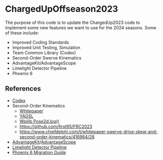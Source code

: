 # ChargedUpOffseason2023

The purpose of this code is to update the ChargedUp2023 code to implement some new features we want to use for the 2024 seasons. Some of these include:

* Improved Coding Standards
* Improved Unit Testing, Simulation
* Team Common Library (Codex)
* Second-Order Swerve Kinematics
* AdvantageKit/AdvantageScope
* Limelight Detector Pipeline
* Phoenix 6


## References
* [Codex](https://github.com/4201VitruvianBots/Codex)
* Second-Order Kinematics
  * [Whitepaper](https://www.chiefdelphi.com/t/whitepaper-swerve-drive-skew-and-second-order-kinematics/416964)
  * [YAGSL](https://www.chiefdelphi.com/t/yet-another-generic-swerve-library-yagsl-beta/425148)
  * [Wpilib Pose2d.log()](https://github.com/wpilibsuite/allwpilib/issues/5349)
  * https://github.com/first95/FRC2023
  * https://www.chiefdelphi.com/t/whitepaper-swerve-drive-skew-and-second-order-kinematics/416964/28
* [AdvantageKit](https://github.com/Mechanical-Advantage/AdvantageKit)/[AdvantageScope](https://github.com/Mechanical-Advantage/AdvantageScope)
* [Limelight Detector Pipeline](https://docs.limelightvision.io/en/latest/neural_network_pipelines.html)
* [Phoenix 6 Migration Guide](https://pro.docs.ctr-electronics.com/en/latest/docs/migration/migration-guide/index.html)
